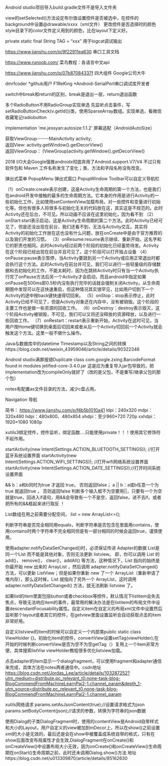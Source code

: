 Android studio项目导入build.gradle文件不是导入文件夹

view的setSelected()方法设定布尔值设置控件是否被选中，在控件的background中设置@drawable/xxxx（xml文件）  更改控件是否选择时的颜色
style目录下的color文件定义用到的颜色，比在layout下定义好。

private static final String TAG = “xxx”  用于logcat调试输出

https://www.jianshu.com/p/9f22911ea630   串口工具文档

https://www.runoob.com/  菜鸟教程：各语言中文api

https://www.jianshu.com/p/07b87084337f  四大组件 Google公司大牛

dmrfcoder *github用户       F1ReKing  *Android-SerialPort串口调试库开发者

switch中break和return的区别，break是退出一层，return退出函数

多个RadioButton不用RadioGroup实现单选  先监听点击事件，写setRadioButtonCheck(v.getId())类，使用SparseArray数组。实现单选，看微信收藏笔记radiobutton

implementation 'me.jessyan:autosize:1.1.2' 屏幕适配（AndroidAutoSize）

获取ViewGroup------MainActivity activity;                               
返回View:       activity.getWindow().getDecorView()                  
返回ViewGroup： (ViewGroup)activity.getWindow().getDecorView()

2018 I/O大会Google强推androidx彻底弃用了Android.support.V7/V4  不过只有软件包和 Maven 工件名称发生了变化；类、方法和字段名称没有改变。

弹出式菜单 PopupMenu    弹出式窗口 PopupWindow  Toolbar可以自定义导航栏

（1）onCreate:create表示创建，这是Activity生命周期的第一个方法，也是我们在android开发中接触的最多的生命周期方法。它本身的作用是进行Activity的一些初始化工作，比如使用setContentView加载布局，对一些控件和变量进行初始化等。但也有很多人将很多与初始化无关的代码放在这，其实这是不规范的。此时Activity还在后台，不可见。所以动画不应该在这里初始化，因为看不到
（2）onStart:start表示启动，这是Activity生命周期的第二个方法。此时Activity已经可见了，但是还没出现在前台，我们还看不到，无法与Activity交互。其实将Activity的初始化工作放在这也没有什么问题，放在onCreate中是由于官方推荐的以及我们开发的习惯。
（3）onResume:resume表示继续、重新开始，这名字和它的职责也相同。此时Activity经过前两个阶段的初始化已经蓄势待发。Activity在这个阶段已经出现在前台并且可见了。这个阶段可以打开独占设备
（4）onPause:pause表示暂停，当Activity要跳到另一个Activity或应用正常退出时都会执行这个方法。此时Activity在前台并可见，我们可以进行一些轻量级的存储数据和去初始化的工作，不能太耗时，因为在跳转Activity时只有当一个Activity执行完了onPause方法后另一个Activity才会启动，而且android中指定如果onPause在500ms即0.5秒内没有执行完毕的话就会强制关闭Activity。从生命周期图中发现可以在这快速重启，但这种情况其实很罕见，比如用户切到下一个Activity的途中按back键快速得切回来。
（5）onStop：stop表示停止，此时Activity已经不可见了，但是Activity对象还在内存中，没有被销毁。这个阶段的主要工作也是做一些资源的回收工作。
（6）onDestroy：destroy表示毁灭，这个阶段Activity被销毁，不可见，我们可以又将还没释放的资源释放，以及进行一些回收工作。
（7）onRestart：restart表示重新开始，Activity在这时可见，当用户按Home键切换到桌面后切回来或者从后一个Activity切回前一个Activity就会触发这个方法。这里一般不做什么操作。

Java与数据库中的datetime Timestamp以及String之间的转换https://blog.csdn.net/weixin_43959046/article/details/90322346

Android studio满屏报错Duplicate class com.google.zxing.BarcodeFormat found in modules jetified-core-3.4.0.jar      这是应为重复导入jar包导致的，把implementation改为compileOnly就好了（改的是父包，不是重写/继承父包的那个包）

notes有配置as文件目录的方法，减少c盘占用。

Navigation  导航

简书：   https://www.jianshu.com/p/f4b5b1010a41
ldpi：240x320
mdpi：320x480
hdpi：480x800、480x854
xhdpi：至少960*720  720p
xxhdpi：1920×1080  1080p

xutils3绑定控件，控件监听，绑定函数....只能使用private！！！使用其它修饰符不起作用。

startActivity(new Intent(Settings.ACTION_BLUETOOTH_SETTINGS)); //打开蓝牙系统设置界面
startActivity(new Intent(Settings.ACTION_WIFI_SETTINGS)); //打开wifi网络系统设置界面
startActivity(new Intent(Settings.ACTION_DATE_SETTINGS));//打开时间系统设置界面

&& b：a和b同时为true 才返回 true， 否则返回false；            a || b：a或b任意一个为true 就返回true ， 否则返回false     判断多个输入框不为空要用||，只要有一个为空就是true，回进入if语句，用&&会导致有一个不是空，返回false，进不去if。或者把所有的&&框起来进行取反   ！

List<E>数组在用之前需要分配空间， list = new ArrayList<>();

判断字符串是否完全相同用equals，判断字符串是否包含在里面用contains，使用contains时两个字符串不完全相同但是有一部分相同的时候会返回true，谨慎使用。

使用adapter.notifyDataSetChanged()时，必须保证传进 Adapter的数据 List是同一个List
而不能是其他对象，否则无法更新 listview。
        即，你可以调用 List 的 add()， remove()， clear()，addAll() 等方法，这种情况下，List 指向的始终是你最开始 new 出来的 ArrayList ，然后调用 adapter.notifyDataSetChanged() 方法，可以更新 ListView；但是如果你重新 new 了一个 ArrayList（重新申请了堆内存），那么这时候，List 就指向了另外一个 ArrayLIst，这时调用 adapter.notifyDataSetChanged() 方法，就无法刷新 listview 了。

如果list的item里面包括button或者checkbox等控件，默认情况下listitem会失去焦点，导致无法响应item的事件，最常用的解决办法是在listitem的布局文件中设置descendantFocusability属性。自定义item在自定义的布局xml文件中设置然后监听那个layout或者其它的控件，在getview里面设置监听会自动获取点击的item非常好用。

自定义listview的item的时候可以自定义一个内部类public static class ViewHolder {}。初始化item的控件，convertView设置setTag(viewHolder);在开始的时候判断convertView是否为空不为空getTag（）复用上一个item非常方便，具体搜索listViw viewHolder教程很多优化listview加载。

点击adapter的item显示一个dialogfragment，可以使用fragment和adapter通信来完成，具体方法在notes两者通信中。csdn地址  https://blog.csdn.net/Jordas_Lee/article/details/103287252?utm_medium=distribute.pc_relevant_t0.none-task-blog-BlogCommendFromMachineLearnPai2-1.channel_param&depth_1-utm_source=distribute.pc_relevant_t0.none-task-blog-BlogCommendFromMachineLearnPai2-1.channel_param

xutils网络请求
  params.setAsJsonContent(true);//设置请求格式为json
  params.setBodyContent(json);//请求的参数，转换为字符串的json数据
  
使用Dialog的子类DialogFragment时，使用的contentView是Android自带样式和大小的Layout，用户自定义的view被加到mDecor上，所以在show()之前设置xml的大小是无效的，最后还是会在show中被覆盖成系统自带的格式，只有在show后面改变布局属性才会生效,DialogFragment在onCreate()和onCreateView()中设置布局大小无效，因为onCreate()和onCreateView()生命周期在onStart()生命周期之前，此时还未调用Dialog.show()方法   地址https://blog.csdn.net/u013309870/article/details/85162630

